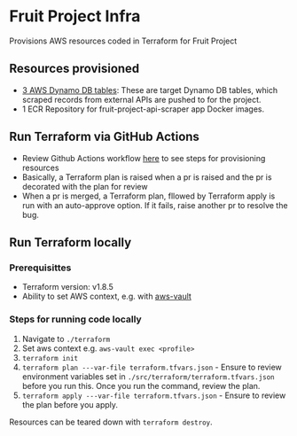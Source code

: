 # Fruit Project Infra

Provisions AWS resources coded in Terraform for Fruit Project

## Resources provisioned

- [3 AWS Dynamo DB tables](./terraform/modules/dynamo_db/main.tf): These are target Dynamo DB tables, which scraped records from external APIs are pushed to for the project.
- 1 ECR Repository for fruit-project-api-scraper app Docker images.

## Run Terraform via GitHub Actions

- Review Github Actions workflow [here](.github/workflows/main_workflow.yml) to see steps for provisioning resources
- Basically, a Terraform plan is raised when a pr is raised and the pr is decorated with the plan for review
- When a pr is merged, a Terraform plan, fllowed by Terraform apply is run with an auto-approve option. If it fails, raise another pr to resolve the bug.

## Run Terraform locally

### Prerequisittes

- Terraform version: v1.8.5
- Ability to set AWS context, e.g. with [aws-vault](https://github.com/99designs/aws-vault)

### Steps for running code locally

1. Navigate to `./terraform`
2. Set aws context e.g. `aws-vault exec <profile>`
3. `terraform init`
4. `terraform plan ---var-file terraform.tfvars.json` - Ensure to review environment variables set in `./src/terraform/terraform.tfvars.json` before you run this. Once you run the command, review the plan.
5. `terraform apply ---var-file terraform.tfvars.json` - Ensure to review the plan before you apply.

Resources can be teared down with `terraform destroy`.
